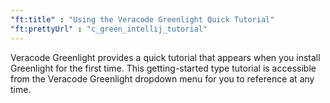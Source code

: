 ```yaml
---
"ft:title" : "Using the Veracode Greenlight Quick Tutorial"
"ft:prettyUrl" : "c_green_intellij_tutorial"
---
```

Veracode Greenlight provides a quick tutorial that appears when you install Greenlight for the first time. This getting-started type tutorial is accessible from the Veracode Greenlight dropdown menu for you to reference at any time.